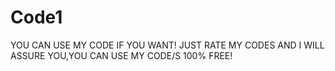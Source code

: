 # Code1
YOU CAN USE MY CODE IF YOU WANT!
JUST RATE MY CODES AND I WILL ASSURE YOU,YOU CAN USE MY CODE/S 100% FREE!
